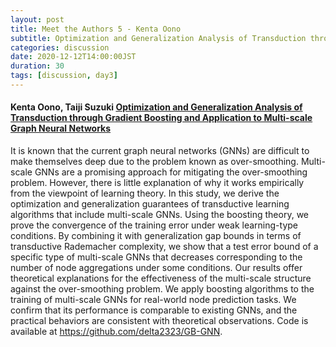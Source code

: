 ```yaml
---
layout: post
title: Meet the Authors 5 - Kenta Oono
subtitle: Optimization and Generalization Analysis of Transduction through Gradient Boosting and Application to Multi-scale Graph Neural Networks
categories: discussion
date: 2020-12-12T14:00:00JST
duration: 30
tags: [discussion, day3]
---
```



#### Kenta Oono, Taiji Suzuki [Optimization and Generalization Analysis of Transduction through Gradient Boosting and Application to Multi-scale Graph Neural Networks](https://papers.nips.cc/paper/2020/hash/dab49080d80c724aad5ebf158d63df41-Abstract.html)

It is known that the current graph neural networks (GNNs) are difficult to make themselves deep due to the problem known as over-smoothing. Multi-scale GNNs are a promising approach for mitigating the over-smoothing problem. However, there is little explanation of why it works empirically from the viewpoint of learning theory. In this study, we derive the optimization and generalization guarantees of transductive learning algorithms that include multi-scale GNNs. Using the boosting theory, we prove the convergence of the training error under weak learning-type conditions. By combining it with generalization gap bounds in terms of transductive Rademacher complexity, we show that a test error bound of a specific type of multi-scale GNNs that decreases corresponding to the number of node aggregations under some conditions. Our results offer theoretical explanations for the effectiveness of the multi-scale structure against the over-smoothing problem. We apply boosting algorithms to the training of multi-scale GNNs for real-world node prediction tasks. We confirm that its performance is comparable to existing GNNs, and the practical behaviors are consistent with theoretical observations. Code is available at https://github.com/delta2323/GB-GNN.